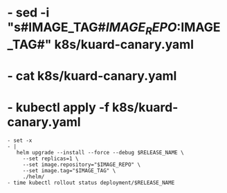 #    - sed -i "s#IMAGE_TAG#$IMAGE_REPO:$IMAGE_TAG#" k8s/kuard-canary.yaml
#    - cat k8s/kuard-canary.yaml
#    - kubectl apply -f k8s/kuard-canary.yaml
    - set -x
    - |
       helm upgrade --install --force --debug $RELEASE_NAME \
         --set replicas=1 \
         --set image.repository="$IMAGE_REPO" \
         --set image.tag="$IMAGE_TAG" \
         ./helm/
    - time kubectl rollout status deployment/$RELEASE_NAME
